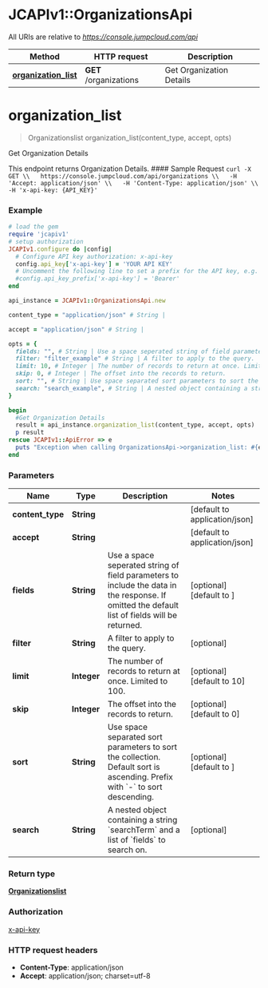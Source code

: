 # JCAPIv1::OrganizationsApi

All URIs are relative to *https://console.jumpcloud.com/api*

Method | HTTP request | Description
------------- | ------------- | -------------
[**organization_list**](OrganizationsApi.md#organization_list) | **GET** /organizations | Get Organization Details


# **organization_list**
> Organizationslist organization_list(content_type, accept, opts)

Get Organization Details

This endpoint returns Organization Details.  #### Sample Request   ``` curl -X GET \\   https://console.jumpcloud.com/api/organizations \\   -H 'Accept: application/json' \\   -H 'Content-Type: application/json' \\   -H 'x-api-key: {API_KEY}'   ```

### Example
```ruby
# load the gem
require 'jcapiv1'
# setup authorization
JCAPIv1.configure do |config|
  # Configure API key authorization: x-api-key
  config.api_key['x-api-key'] = 'YOUR API KEY'
  # Uncomment the following line to set a prefix for the API key, e.g. 'Bearer' (defaults to nil)
  #config.api_key_prefix['x-api-key'] = 'Bearer'
end

api_instance = JCAPIv1::OrganizationsApi.new

content_type = "application/json" # String | 

accept = "application/json" # String | 

opts = { 
  fields: "", # String | Use a space seperated string of field parameters to include the data in the response. If omitted the default list of fields will be returned. 
  filter: "filter_example" # String | A filter to apply to the query.
  limit: 10, # Integer | The number of records to return at once. Limited to 100.
  skip: 0, # Integer | The offset into the records to return.
  sort: "", # String | Use space separated sort parameters to sort the collection. Default sort is ascending. Prefix with `-` to sort descending. 
  search: "search_example", # String | A nested object containing a string `searchTerm` and a list of `fields` to search on.
}

begin
  #Get Organization Details
  result = api_instance.organization_list(content_type, accept, opts)
  p result
rescue JCAPIv1::ApiError => e
  puts "Exception when calling OrganizationsApi->organization_list: #{e}"
end
```

### Parameters

Name | Type | Description  | Notes
------------- | ------------- | ------------- | -------------
 **content_type** | **String**|  | [default to application/json]
 **accept** | **String**|  | [default to application/json]
 **fields** | **String**| Use a space seperated string of field parameters to include the data in the response. If omitted the default list of fields will be returned.  | [optional] [default to ]
 **filter** | **String**| A filter to apply to the query. | [optional] 
 **limit** | **Integer**| The number of records to return at once. Limited to 100. | [optional] [default to 10]
 **skip** | **Integer**| The offset into the records to return. | [optional] [default to 0]
 **sort** | **String**| Use space separated sort parameters to sort the collection. Default sort is ascending. Prefix with &#x60;-&#x60; to sort descending.  | [optional] [default to ]
 **search** | **String**| A nested object containing a string &#x60;searchTerm&#x60; and a list of &#x60;fields&#x60; to search on. | [optional] 

### Return type

[**Organizationslist**](Organizationslist.md)

### Authorization

[x-api-key](../README.md#x-api-key)

### HTTP request headers

 - **Content-Type**: application/json
 - **Accept**: application/json; charset=utf-8



